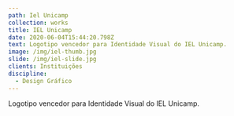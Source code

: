 ```yaml
---
path: Iel Unicamp
collection: works
title: IEL Unicamp
date: 2020-06-04T15:44:20.798Z
text: Logotipo vencedor para Identidade Visual do IEL Unicamp.
image: /img/iel-thumb.jpg
slide: /img/iel-slide.jpg
clients: Instituições
discipline:
  - Design Gráfico
---
```

Logotipo vencedor para Identidade Visual do IEL Unicamp.

